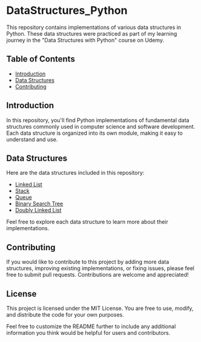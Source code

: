 # DataStructures_Python

This repository contains implementations of various data structures in Python. These data structures were practiced as part of my learning journey in the "Data Structures with Python" course on Udemy.

## Table of Contents

- [Introduction](#introduction)
- [Data Structures](#data-structures)
- [Contributing](#contributing)

## Introduction

In this repository, you'll find Python implementations of fundamental data structures commonly used in computer science and software development. Each data structure is organized into its own module, making it easy to understand and use.

## Data Structures

Here are the data structures included in this repository:

- [Linked List](https://github.com/Chethan-Mns/DataStructures_Python/tree/main/Linked%20List)
- [Stack](https://github.com/Chethan-Mns/DataStructures_Python/tree/main/Stack)
- [Queue](https://github.com/Chethan-Mns/DataStructures_Python/tree/main/Queue)
- [Binary Search Tree](https://github.com/Chethan-Mns/DataStructures_Python/tree/main/BST)
- [Doubly Linked List](https://github.com/Chethan-Mns/DataStructures_Python/tree/main/Doubly%20Linked%20List)

Feel free to explore each data structure to learn more about their implementations.

## Contributing

If you would like to contribute to this project by adding more data structures, improving existing implementations, or fixing issues, please feel free to submit pull requests. Contributions are welcome and 
appreciated!

## License
This project is licensed under the MIT License. You are free to use, modify, and distribute the code for your own purposes.

Feel free to customize the README further to include any additional information you think would be helpful for users and contributors.



